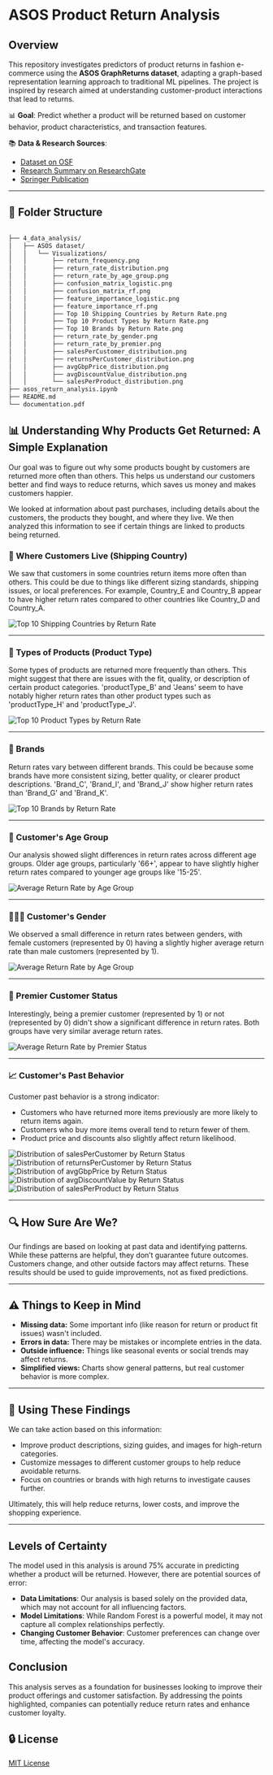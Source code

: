# ASOS Product Return Analysis

## Overview

This repository investigates predictors of product returns in fashion e-commerce using the **ASOS GraphReturns dataset**, adapting a graph-based representation learning approach to traditional ML pipelines. The project is inspired by research aimed at understanding customer-product interactions that lead to returns.

📊 **Goal**: Predict whether a product will be returned based on customer behavior, product characteristics, and transaction features.

📚 **Data & Research Sources**:
- [Dataset on OSF](https://osf.io/c793h/)
- [Research Summary on ResearchGate](https://www.researchgate.net/publication/370928152_Graph-Based_Representation_Learning_to_Predict_Returns_in_Fashion_E-Commerce)
- [Springer Publication](https://link.springer.com/chapter/10.1007/978-3-031-30820-8_26)

---

## 📁 Folder Structure

```bash

├── 4_data_analysis/
│   ├── ASOS dataset/
│   │   └── Visualizations/
│   │       ├── return_frequency.png
│   │       ├── return_rate_distribution.png
│   │       ├── return_rate_by_age_group.png
│   │       ├── confusion_matrix_logistic.png
│   │       ├── confusion_matrix_rf.png
│   │       ├── feature_importance_logistic.png
│   │       ├── feature_importance_rf.png
│   │       ├── Top 10 Shipping Countries by Return Rate.png
│   │       ├── Top 10 Product Types by Return Rate.png
│   │       ├── Top 10 Brands by Return Rate.png
│   │       ├── return_rate_by_gender.png
│   │       ├── return_rate_by_premier.png
│   │       ├── salesPerCustomer_distribution.png
│   │       ├── returnsPerCustomer_distribution.png
│   │       ├── avgGbpPrice_distribution.png
│   │       ├── avgDiscountValue_distribution.png
│   │       └── salesPerProduct_distribution.png
├── asos_return_analysis.ipynb
├── README.md
└── documentation.pdf
```

## 📊 Understanding Why Products Get Returned: A Simple Explanation

Our goal was to figure out why some products bought by customers are returned more often than others. This helps us understand our customers better and find ways to reduce returns, which saves us money and makes customers happier.

We looked at information about past purchases, including details about the customers, the products they bought, and where they live. We then analyzed this information to see if certain things are linked to products being returned.

### 📌 Where Customers Live (Shipping Country)

We saw that customers in some countries return items more often than others. This could be due to things like different sizing standards, shipping issues, or local preferences. For example, Country_E and Country_B appear to have higher return rates compared to other countries like Country_D and Country_A.

![Top 10 Shipping Countries by Return Rate](Visualizations/Top%2010%20Shipping%20Countries%20by%20Return%20Rate.png)

---

### 👕 Types of Products (Product Type)

Some types of products are returned more frequently than others. This might suggest that there are issues with the fit, quality, or description of certain product categories. 'productType_B' and 'Jeans' seem to have notably higher return rates than other product types such as 'productType_H' and 'productType_J'.

![Top 10 Product Types by Return Rate](Visualizations/Top%2010%20Product%20Types%20by%20Return%20Rate.png)

---

### 🧵 Brands

Return rates vary between different brands. This could be because some brands have more consistent sizing, better quality, or clearer product descriptions. 'Brand_C', 'Brand_I', and 'Brand_J' show higher return rates than 'Brand_G' and 'Brand_K'.

![Top 10 Brands by Return Rate](Visualizations/Top%2010%20Brands%20by%20Return%20Rate.png)

---

### 👥 Customer's Age Group

Our analysis showed slight differences in return rates across different age groups. Older age groups, particularly '66+', appear to have slightly higher return rates compared to younger age groups like '15-25'.

![Average Return Rate by Age Group](Visualizations/return_rate_by_age.png)

---

### 👨‍🦰👩 Customer's Gender

We observed a small difference in return rates between genders, with female customers (represented by 0) having a slightly higher average return rate than male customers (represented by 1).

![Average Return Rate by Age Group](Visualizations/return_rate_by_gender.png)

---

### 💎 Premier Customer Status

Interestingly, being a premier customer (represented by 1) or not (represented by 0) didn't show a significant difference in return rates. Both groups have very similar average return rates.

![Average Return Rate by Premier Status](Visualizations/return_rate_by_premier.png)

---

### 📈 Customer's Past Behavior

Customer past behavior is a strong indicator:

- Customers who have returned more items previously are more likely to return items again.
- Customers who buy more items overall tend to return fewer of them.
- Product price and discounts also slightly affect return likelihood.

![Distribution of salesPerCustomer by Return Status](Visualizations/salesPerCustomer_distribution.png)
![Distribution of returnsPerCustomer by Return Status](Visualizations/returnsPerCustomer_distribution.png)
![Distribution of avgGbpPrice by Return Status](Visualizations/avgGbpPrice_distribution.png)
![Distribution of avgDiscountValue by Return Status](Visualizations/avgDiscountValue_distribution.png)
![Distribution of salesPerProduct by Return Status](Visualizations/salesPerProduct_distribution.png)

---

## 🔍 How Sure Are We?

Our findings are based on looking at past data and identifying patterns. While these patterns are helpful, they don’t guarantee future outcomes. Customers change, and other outside factors may affect returns. These results should be used to guide improvements, not as fixed predictions.

---

## ⚠️ Things to Keep in Mind

- **Missing data:** Some important info (like reason for return or product fit issues) wasn't included.
- **Errors in data:** There may be mistakes or incomplete entries in the data.
- **Outside influence:** Things like seasonal events or social trends may affect returns.
- **Simplified views:** Charts show general patterns, but real customer behavior is more complex.

---

## 📌 Using These Findings

We can take action based on this information:

- Improve product descriptions, sizing guides, and images for high-return categories.
- Customize messages to different customer groups to help reduce avoidable returns.
- Focus on countries or brands with high returns to investigate causes further.

Ultimately, this will help reduce returns, lower costs, and improve the shopping experience.

---

## Levels of Certainty
The model used in this analysis is around 75% accurate in predicting whether a product will be returned. However, there are potential sources of error:
- **Data Limitations**: Our analysis is based solely on the provided data, which may not account for all influencing factors.
- **Model Limitations**: While Random Forest is a powerful model, it may not capture all complex relationships perfectly.
- **Changing Customer Behavior**: Customer preferences can change over time, affecting the model's accuracy.

## Conclusion
This analysis serves as a foundation for businesses looking to improve their product offerings and customer satisfaction. By addressing the points highlighted, companies can potentially reduce return rates and enhance customer loyalty.
## 🔒 License

[MIT License](LICENSE)
